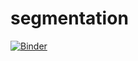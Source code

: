 # segmentation
[![Binder](https://mybinder.org/badge_logo.svg)](https://mybinder.org/v2/gh/FatmaBenAicha/Segmentation_Et_classification/main)